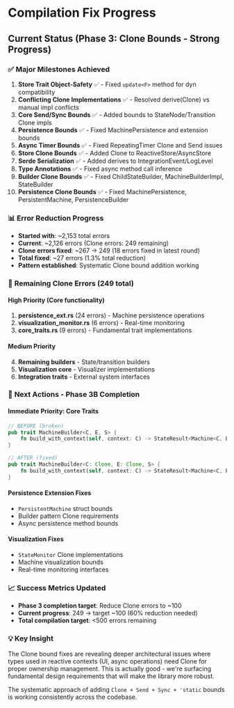 # Compilation Fix Progress

## Current Status (Phase 3: Clone Bounds - Strong Progress)

### ✅ **Major Milestones Achieved**
1. **Store Trait Object-Safety** ✅ - Fixed `update<F>` method for dyn compatibility
2. **Conflicting Clone Implementations** ✅ - Resolved derive(Clone) vs manual impl conflicts
3. **Core Send/Sync Bounds** ✅ - Added bounds to StateNode/Transition Clone impls
4. **Persistence Bounds** ✅ - Fixed MachinePersistence and extension bounds
5. **Async Timer Bounds** ✅ - Fixed RepeatingTimer Clone and Send issues
6. **Store Clone Bounds** ✅ - Added Clone to ReactiveStore/AsyncStore
7. **Serde Serialization** ✅ - Added derives to IntegrationEvent/LogLevel
8. **Type Annotations** ✅ - Fixed async method call inference
9. **Builder Clone Bounds** ✅ - Fixed ChildStateBuilder, MachineBuilderImpl, StateBuilder
10. **Persistence Clone Bounds** ✅ - Fixed MachinePersistence, PersistentMachine, PersistenceBuilder

### 📊 **Error Reduction Progress**
- **Started with**: ~2,153 total errors
- **Current**: ~2,126 errors (Clone errors: 249 remaining)
- **Clone errors fixed**: ~267 → 249 (18 errors fixed in latest round)
- **Total fixed**: ~27 errors (1.3% total reduction)
- **Pattern established**: Systematic Clone bound addition working

### 🎯 **Remaining Clone Errors (249 total)**
#### **High Priority (Core functionality)**
1. **persistence_ext.rs** (24 errors) - Machine persistence operations
2. **visualization_monitor.rs** (6 errors) - Real-time monitoring
3. **core_traits.rs** (9 errors) - Fundamental trait implementations

#### **Medium Priority**
4. **Remaining builders** - State/transition builders
5. **Visualization core** - Visualizer implementations
6. **Integration traits** - External system interfaces

### 🚀 **Next Actions - Phase 3B Completion**

#### **Immediate Priority: Core Traits**
```rust
// BEFORE (broken)
pub trait MachineBuilder<C, E, S> {
    fn build_with_context(self, context: C) -> StateResult<Machine<C, E, S>>;
}

// AFTER (fixed)
pub trait MachineBuilder<C: Clone, E: Clone, S> {
    fn build_with_context(self, context: C) -> StateResult<Machine<C, E, S>>;
}
```

#### **Persistence Extension Fixes**
- `PersistentMachine` struct bounds
- Builder pattern Clone requirements
- Async persistence method bounds

#### **Visualization Fixes**
- `StateMonitor` Clone implementations
- Machine visualization bounds
- Real-time monitoring interfaces

### 📈 **Success Metrics Updated**
- **Phase 3 completion target**: Reduce Clone errors to ~100
- **Current progress**: 249 → target ~100 (60% reduction needed)
- **Total compilation target**: <500 errors remaining

### 💡 **Key Insight**
The Clone bound fixes are revealing deeper architectural issues where types used in reactive contexts (UI, async operations) need Clone for proper ownership management. This is actually good - we're surfacing fundamental design requirements that will make the library more robust.

The systematic approach of adding `Clone + Send + Sync + 'static` bounds is working consistently across the codebase.